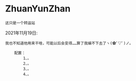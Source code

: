 # ZhuanYunZhan
	这只是一个转运站

2021年11月19日:  

	我也不知道他用来干啥，可能以后会变得……算了我编不下去了ヽ(✿ﾟ▽ﾟ)ノ。

		配置：
			1、。
			2、。
			3、。
			4、。
